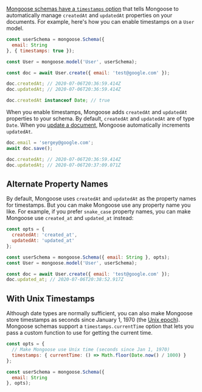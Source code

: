 [Mongoose schemas have a `timestamps` option](https://mongoosejs.com/docs/guide.html#timestamps) that
tells Mongoose to automatically manage `createdAt` and `updatedAt` properties on your documents.
For example, here's how you can enable timestamps on a `User` model.

```javascript
const userSchema = mongoose.Schema({
  email: String
}, { timestamps: true });

const User = mongoose.model('User', userSchema);

const doc = await User.create({ email: 'test@google.com' });

doc.createdAt; // 2020-07-06T20:36:59.414Z
doc.updatedAt; // 2020-07-06T20:36:59.414Z

doc.createdAt instanceof Date; // true
```

When you enable timestamps, Mongoose adds `createdAt` and `updatedAt` properties to your schema.
By default, `createdAt` and `updatedAt` are of type `Date`. When you [update a document](/tutorials/mongoose/update), Mongoose automatically increments `updatedAt`.

```javascript
doc.email = 'sergey@google.com';
await doc.save();

doc.createdAt; // 2020-07-06T20:36:59.414Z
doc.updatedAt; // 2020-07-06T20:37:09.071Z
```

Alternate Property Names
-----------------------

By default, Mongoose uses `createdAt` and `updatedAt` as the property names for timestamps.
But you can make Mongoose use any property name you like. For example, if you prefer `snake_case`
property names, you can make Mongoose use `created_at` and `updated_at` instead:

```javascript
const opts = {
  createdAt: 'created_at',
  updatedAt: 'updated_at'
};

const userSchema = mongoose.Schema({ email: String }, opts);
const User = mongoose.model('User', userSchema);

const doc = await User.create({ email: 'test@google.com' });
doc.updated_at; // 2020-07-06T20:38:52.917Z
```

With Unix Timestamps
-------------------

Although date types are normally sufficient, you can also make Mongoose store timestamps
as seconds since January 1, 1970 (the [Unix epoch](/tutorials/fundamentals/timestamps)).
Mongoose schemas support a `timestamps.currentTime` option that lets you pass a custom
function to use for getting the current time.

```javascript
const opts = {
  // Make Mongoose use Unix time (seconds since Jan 1, 1970)
  timestamps: { currentTime: () => Math.floor(Date.now() / 1000) }
};

const userSchema = mongoose.Schema({
  email: String
}, opts);
```